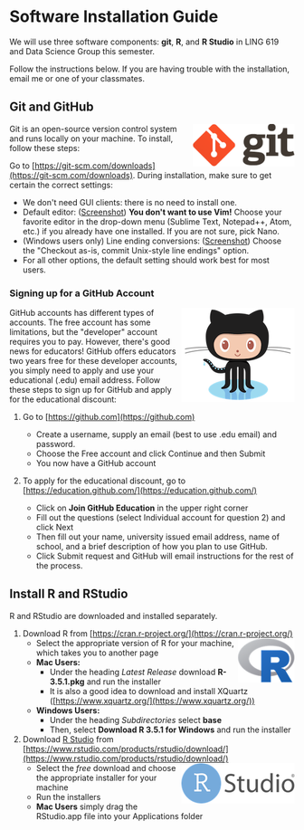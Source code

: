 # Software Installation Guide

We will use three software components: **git**, **R**, and **R Studio** in LING 619 and Data Science Group this semester.

Follow the instructions below. If you are having trouble with the installation, email me or one of your classmates.

## Git and GitHub 
<img src='img/git.png' width=180px align=right>

Git is an open-source version control system and runs locally on your machine. To install, follow these steps: 

Go to [https://git-scm.com/downloads](https://git-scm.com/downloads). During installation, make sure to get certain the correct settings: 

 - We don't need GUI clients: there is no need to install one. 
 - Default editor: ([Screenshot](img/git_setup1.png)) **You don't want to use Vim!** Choose your favorite editor in the drop-down menu (Sublime Text, Notepad++, Atom, etc.) if you already have one installed. If you are not sure, pick Nano.  
 - (Windows users only) Line ending conversions: ([Screenshot](img/git_setup2.png)) Choose the "Checkout as-is, commit Unix-style line endings" option. 
 - For all other options, the default setting should work best for most users.   

### Signing up for a GitHub Account
<img src='img/Octocat.png' align=right>

GitHub accounts has different types of accounts. The free account has some limitations, but the "developer" account requires you to pay. However, there's good news for educators! GitHub offers educators two years free for these developer accounts, you simply need to apply and use your educational (.edu) email address. Follow these steps to sign up for GitHub and apply for the educational discount: 

1. Go to [https://github.com](https://github.com)
	- Create a username, supply an email (best to use .edu email) and password. 
	- Choose the Free account and click Continue and then Submit
	- You now have a GitHub account

1. To apply for the educational discount, go to [https://education.github.com/](https://education.github.com/)
	- Click on **Join GitHub Education** in the upper right corner
	- Fill out the questions (select Individual account for question 2) and click Next
	- Then fill out your name, university issued email address, name of school, and a brief description of how you plan to use GitHub.
	- Click Submit request and GitHub will email instructions for the rest of the process.

  
## Install R and RStudio 

R and RStudio are downloaded and installed separately. 

1. Download R from [https://cran.r-project.org/](https://cran.r-project.org/) <img src='img/r-logo.png' align=right>
	- Select the appropriate version of R for your machine, which takes you to another page
	- **Mac Users:** 
		- Under the heading *Latest Release* download **R-3.5.1.pkg** and run the installer
		-  It is also a good idea to download and install XQuartz ([https://www.xquartz.org/](https://www.xquartz.org/))
	- **Windows Users:** 
		- Under the heading *Subdirectories* select **base**
		- Then, select **Download R 3.5.1 for Windows** and run the installer
1. Download [R Studio](https://www.rstudio.com) from [https://www.rstudio.com/products/rstudio/download/](https://www.rstudio.com/products/rstudio/download/) <img src='img/rstudio-logo-flat.png' align=right>
	- Select the *free* download and choose the appropriate installer for your machine
	- Run the installers 
	- **Mac Users** simply drag the RStudio.app file into your Applications folder

